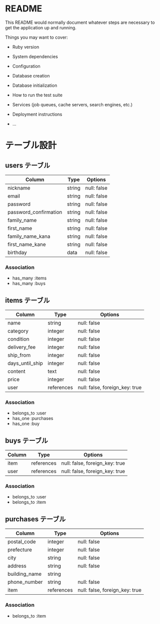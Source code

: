 # README

This README would normally document whatever steps are necessary to get the
application up and running.


Things you may want to cover:

* Ruby version

* System dependencies

* Configuration

* Database creation

* Database initialization

* How to run the test suite

* Services (job queues, cache servers, search engines, etc.)

* Deployment instructions

* ...

# テーブル設計

## users テーブル

| Column                | Type   | Options     |
| --------              | ------ | ----------- |
| nickname              | string | null: false |
| email                 | string | null: false |
| password              | string | null: false |
| password_confirmation | string | null: false |
| family_name           | string | null: false |
| first_name            | string | null: false |
| family_name_kana      | string | null: false |
| first_name_kane       | string | null: false |
| birthday              | data   | null: false |

### Association
- has_many :items
- has_many :buys

## items テーブル

| Column          | Type       | Options     |
| ------          | ------     | ----------- |
| name            | string     | null: false |
| category        | integer    | null: false |
| condition       | integer    | null: false |
| delivery_fee    | integer    | null: false |
| ship_from       | integer    | null: false |
| days_until_ship | integer    | null: false |
| content         | text       | null: false |
| price           | integer    | null: false |
| user            | references | null: false, foreign_key: true|


### Association
- belongs_to :user
- has_one    :purchases
- has_one    :buy

## buys テーブル

| Column  | Type       | Options                        |
| ------  | ---------- | ------------------------------ |
| item    | references | null: false, foreign_key: true |
| user    | references | null: false, foreign_key: true |

### Association
- belongs_to :user
- belongs_to :item

## purchases テーブル

| Column           | Type        | Options                       |
| ------           | ------      | -----------                   |
| postal_code      | integer     | null: false                   |
| prefecture       | integer     | null: false                   |
| city             | string      | null: false                   |
| address          | string      | null: false                   |
| building_name    | string      |                               |
| phone_number     | string      | null: false                   |
| item             | references  | null: false, foreign_key: true|

### Association
- belongs_to :item